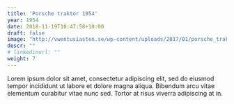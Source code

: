 ```yaml
---
title: 'Porsche traktor 1954'
year: 1954
date: 2018-11-19T10:47:58+10:00
draft: false
image: "http://vwentusiasten.se/wp-content/uploads/2017/01/porsche_traktor_patina.jpg"
descr: ""
# linkedinurl: ""
weight: 7
---
```


Lorem ipsum dolor sit amet, consectetur adipiscing elit, sed do eiusmod tempor incididunt ut labore et dolore magna aliqua. Bibendum arcu vitae elementum curabitur vitae nunc sed. Tortor at risus viverra adipiscing at in.
